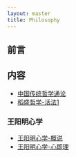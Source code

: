```yaml
---
layout: master
title: Philosophy
---
```


## 前言

## 内容

* [中国传统哲学通论](ChineseTraditionalPhilosophy.html)
* [稻盛哲学-活法1](../../../reading/huofa-1.html)

### 王阳明心学

* [王阳明心学-概说](wangyangmingxinxue.html)
* [王阳明心学-心即理](wangyangmingxinxue-xinjili.html)